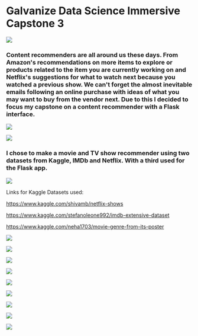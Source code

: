 # Galvanize Data Science Immersive Capstone 3

![](data/Capstone3.png)

### Content recommenders are all around us these days. From Amazon's recommendations on more items to explore or products related to the item you are currently working on and Netflix's suggestions for what to watch next because you watched a previous show. We can't forget the almost inevitable emails following an online purchase with ideas of what you may want to buy from the vendor next. Due to this I decided to focus my capstone on a content recommender with a Flask interface.

![](data/Capstone3(1).png)

![](data/Capstone3(2).png)

### I chose to make a movie and TV show recommender using two datasets from Kaggle,  IMDb and Netflix. With a third used for the Flask app.

![](data/Capstone3(3).png)

Links for Kaggle Datasets used:

https://www.kaggle.com/shivamb/netflix-shows

https://www.kaggle.com/stefanoleone992/imdb-extensive-dataset

https://www.kaggle.com/neha1703/movie-genre-from-its-poster


![](data/Capstone3(4).png)

![](data/Capstone3(5).png)

![](data/Capstone3(6).png)

![](data/Capstone3(7).png)

![](data/Capstone3(8).png)

![](data/Capstone3(9).png)

![](data/flask_landing.png)

![](data/flask_selection.png)

![](data/flask_results.png)